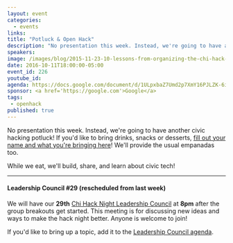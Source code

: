 ```yaml
---
layout: event
categories: 
  - events
links:
title: "Potluck & Open Hack"
description: "No presentation this week. Instead, we're going to have another civic hacking potluck! If you'd like, please bring drinks, snacks or desserts! We'll provide the usual empanadas too. While we eat, we'll build, share, and learn about civic tech!"
speakers:
image: /images/blog/2015-11-23-10-lessons-from-organizing-the-chi-hack-night/img10.jpg
date: 2016-10-11T18:00:00-05:00
event_id: 226
youtube_id: 
agenda: https://docs.google.com/document/d/1ULpxbaZ7Umd2p7XmY16PJLZK-6iV7lQOfFDEZkYQqzU/edit#
sponsor: <a href='https://google.com'>Google</a>
tags: 
 - openhack
published: true
---
```


No presentation this week. Instead, we're going to have another civic hacking potluck! If you'd like to bring drinks, snacks or desserts, [fill out your name and what you're bringing here](https://docs.google.com/spreadsheets/d/1b-ObcYeHu9vaTTk4OKjbjaCLxY1UBvtLr8e7QFQ8yi8/edit#gid=0)! We'll provide the usual empanadas too.

While we eat, we'll build, share, and learn about civic tech!

---

#### Leadership Council #29 (rescheduled from last week)

We will have our **29th** [Chi Hack Night Leadership Council](http://chihacknight.org/leadership-council.html) at **8pm** after the group breakouts get started. This meeting is for discussing new ideas and ways to make the hack night better. Anyone is welcome to join! 

If you'd like to bring up a topic, add it to the [Leadership Council agenda](https://docs.google.com/document/d/1eM9_7XgEdG6rwWBFI2G-LLpkj3hh2SwUymkg-mChPyw/edit#).